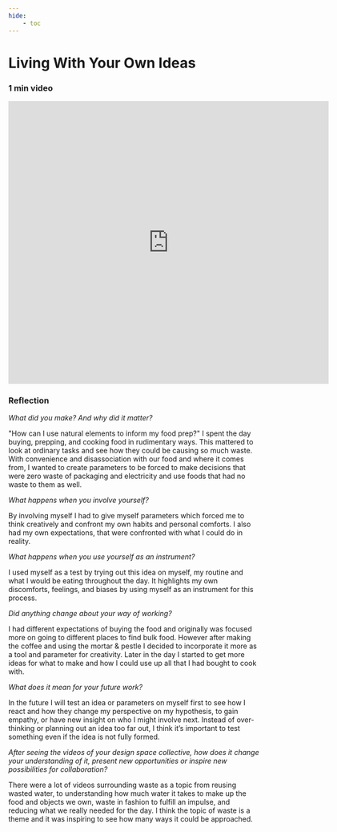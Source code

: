 ```yaml
---
hide:
    - toc
---
```


# Living With Your Own Ideas

### 1 min video
<iframe src="https://player.vimeo.com/video/767854049?h=c306297788" width="640" height="564" frameborder="0" allow="autoplay; fullscreen" allowfullscreen></iframe>

###   Reflection
*What did you make? And why did it matter?*

"How can I use natural elements to inform my food prep?" I spent the day buying, prepping, and cooking food in rudimentary ways. This mattered to look at ordinary tasks and see how they could be causing so much waste. With convenience and disassociation with our food and where it comes from, I wanted to create parameters to be forced to make decisions that were zero waste of packaging and electricity and use foods that had no waste to them as well.

*What happens when you involve yourself?*

By involving myself I had to give myself parameters which forced me to think creatively and confront my own habits and personal comforts. I also had my own expectations, that were confronted with what I could do in reality.

*What happens when you use yourself as an instrument?*

I used myself as a test by trying out this idea on myself, my routine and what I would be eating throughout the day. It highlights my own discomforts, feelings, and biases by using myself as an instrument for this process.

*Did anything change about your way of working?*

I had different expectations of buying the food and originally was focused more on going to different places to find bulk food. However after making the coffee and using the mortar & pestle I decided to incorporate it more as a tool and parameter for creativity. Later in the day I started to get more ideas for what to make and how I could use up all that I had bought to cook with. 

*What does it mean for your future work?*

In the future I will test an idea or parameters on myself first to see how I react and how they change my perspective on my hypothesis, to gain empathy, or have new insight on who I might involve next. Instead of over-thinking or planning out an idea too far out, I think it’s important to test something even if the idea is not fully formed. 

*After seeing the videos of your design space collective, how does it change your understanding of it, present new opportunities or inspire new possibilities for collaboration?*

There were a lot of videos surrounding waste as a topic from reusing wasted water, to understanding how much water it takes to make up the food and objects we own, waste in fashion to fulfill an impulse, and reducing what we really needed for the day. I think the topic of waste is a theme and it was inspiring to see how many ways it could be approached. 


